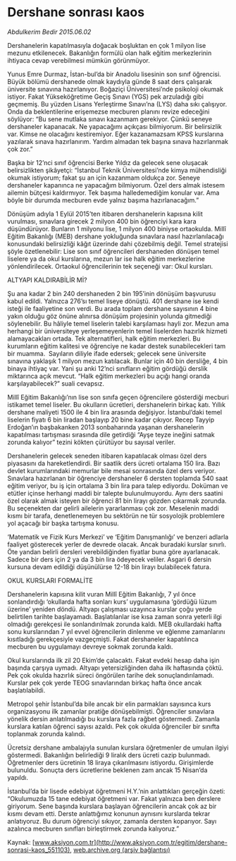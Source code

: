 # Dershane sonrası kaos

*Abdulkerim Bedir 2015.06.02*

<div class="pNewsDetailMainContent ctx_content" itemprop="articleBody">
 <p>
  Dershanelerin kapatılmasıyla doğacak boşluktan en çok 1 milyon lise mezunu etkilenecek. Bakanlığın formülü olan halk eğitim merkezlerinin ihtiyaca cevap verebilmesi mümkün görünmüyor.
 </p>
 <p>
  Yunus Emre Durmaz, İstan-bul’da bir Anadolu lisesinin son sınıf öğrencisi. Büyük bölümü dershanede olmak kaydıyla günde 8 saat ders çalışarak üniversite sınavına hazırlanıyor. Boğaziçi Üniversitesi’nde psikoloji okumak istiyor. Fakat Yükseköğretime Geçiş Sınavı (YGS) pek arzuladığı gibi geçmemiş. Bu yüzden Lisans Yerleştirme Sınavı’na (LYS) daha sıkı çalışıyor. Onda da beklentilerine erişemezse mecburen planını revize edeceğini söylüyor: “Bu sene mutlaka sınavı kazanmam gerekiyor. Çünkü seneye dershaneler kapanacak. Ne yapacağımı açıkçası bilmiyorum. Bir belirsizlik var. Kimse ne olacağını kestiremiyor. Eğer kazanamazsam KPSS kurslarına yazılarak sınava hazırlanırım. Yardım almadan tek başına sınava hazırlanmak çok zor.”
 </p>
 <p>
  Başka bir 12’nci sınıf öğrencisi Berke Yıldız da gelecek sene oluşacak belirsizlikten şikâyetçi: “İstanbul Teknik Üniversitesi’nde kimya mühendisliği okumak istiyorum; fakat şu an için kazanmam oldukça zor. Seneye dershaneler kapanınca ne yapacağım bilmiyorum. Özel ders almak istesem ailemin bütçesi kaldırmıyor. Tek başıma halledemediğim konular var. Ama böyle bir durumda mecburen evde yalnız başıma hazırlanacağım.”
 </p>
 <p>
  Dönüşüm adıyla 1 Eylül 2015’ten itibaren dershanelerin kapısına kilit vurulması, sınavlara girecek 2 milyon 400 bin öğrenciyi kara kara düşündürüyor. Bunların 1 milyonu lise, 1 milyon 400 biniyse ortaokulda. Millî Eğitim Bakanlığı (MEB) dershane yokluğunda sınavlara nasıl hazırlanılacağı konusundaki belirsizliği kâğıt üzerinde dahi çözebilmiş değil. Temel stratejisi şöyle özetlenebilir: Lise son sınıf öğrencileri dershaneden dönüşen temel liselere ya da okul kurslarına, mezun lar ise halk eğitim merkezlerine yönlendirilecek. Ortaokul öğrencilerinin tek seçeneği var: Okul kursları.
 </p>
 <p>
  ALTYAPI KALDIRABİLİR Mİ?
 </p>
 <p>
  Şu ana kadar 2 bin 240 dershaneden 2 bin 195’inin dönüşüm başvurusu kabul edildi. Yalnızca 276’sı temel liseye dönüştü. 401 dershane ise kendi isteği ile faaliyetine son verdi. Bu arada toplam dershane sayısının 4 bine yakın olduğu göz önüne alınırsa dönüşüm projesinin yolunda gitmediği söylenebilir. Bu hâliyle temel liselerin talebi karşılaması hayli zor. Mezun ama herhangi bir üniversiteye yerleşemeyenlerin temel liselerden hazırlık hizmeti alamayacakları ortada. Tek alternatifleri, halk eğitim merkezleri. Bu kurumların eğitim kalitesi ve öğrenciye ne kadar destek sunabilecekleri tam bir muamma.  Sayıların diliyle ifade edersek; gelecek sene üniversite sınavına yaklaşık 1 milyon mezun katılacak. Bunlar için 40 bin dersliğe, 4 bin binaya ihtiyaç var. Yani şu anki 12’nci sınıfların eğitim gördüğü derslik miktarınca açık mevcut. “Halk eğitim merkezleri bu açığı hangi oranda karşılayabilecek?” suali cevapsız.
 </p>
 <p>
  Millî Eğitim Bakanlığı’nın lise son sınıfa geçen öğrencilere gösterdiği mecburi istikamet temel liseler. Bu okulların ücretleri, dershanelerin birkaç katı. Yıllık dershane maliyeti 1500 ile 4 bin lira arasında değişiyor. İstanbul’daki temel liselerin fiyatı 6 bin liradan başlayıp 20 bine kadar çıkıyor. Recep Tayyip Erdoğan’ın başbakanken 2013 sonbaharında yaşanan dershanelerin kapatılması tartışması sırasında dile getirdiği “Ayşe teyze ineğini satmak zorunda kalıyor” tezini kökten çürütüyor bu sayısal veriler.
 </p>
 <p>
  Dershanelerin gelecek seneden itibaren kapatılacak olması özel ders piyasasını da hareketlendirdi. Bir saatlik ders ücreti ortalama 150 lira. Bazı devlet kurumlarındaki memurlar bile mesai sonrasında özel ders veriyor. Sınavlara hazırlanan bir öğrenciye dershaneler 6 dersten toplamda 540 saat eğitim veriyor, bu iş için ortalama 3 bin lira para talep ediyordu. Doküman ve etütler içinse herhangi maddi bir talepte bulunulmuyordu. Aynı ders saatini özel olarak almak isteyen bir öğrenci 81 bin lirayı gözden çıkarmak zorunda. Bu seçenekten dar gelirli ailelerin yararlanması çok zor. Meselenin maddi kısmı bir tarafa, denetlenemeyen bu sektörün ne tür sosyolojik problemlere yol açacağı bir başka tartışma konusu.
 </p>
 <p>
  ‘Matematik ve Fizik Kurs Merkezi’ ve ‘Eğitim Danışmanlığı’ ve benzeri adlarla faaliyet gösterecek yerler de devrede olacak. Ancak buradaki kurslar sınırlı. Öte yandan belirli dersleri verebildiğinden fiyatlar buna göre ayarlanacak. Sadece bir ders için 2 ya da 3 bin lira ödeyecek veliler. Asgari 6 dersin kursuna devam edildiği düşünülürse 12-18 bin lirayı bulabilecek fatura.
 </p>
 <p>
  OKUL KURSLARI FORMALİTE
 </p>
 <p>
  Dershanelerin kapısına kilit vuran Millî Eğitim Bakanlığı, 7 yıl önce sonlandırdığı ‘okullarda hafta sonları kurs’ uygulamasına ‘gördüğü lüzum üzerine’ yeniden döndü. Altyapı çalışması uzayınca kurslar çoğu yerde belirtilen tarihte başlayamadı. Başlatılanlar ise kısa zaman sonra yeterli ilgi olmadığı gerekçesi ile sonlandırılmak zorunda kaldı. MEB okullardaki hafta sonu kurslarından 7 yıl evvel öğrencilerin dinlenme ve eğlenme zamanlarını kısıtladığı gerekçesiyle vazgeçmişti. Fakat dershaneler kapatılınca mecburen bu uygulamayı devreye sokmak zorunda kaldı.
 </p>
 <p>
  Okul kurslarında ilk zil 20 Ekim’de çalacaktı. Fakat evdeki hesap daha işin başında çarşıya uymadı. Altyapı yetersizliğinden daha ilk haftasında çöktü. Pek çok okulda hazırlık süreci öngörülen tarihe dek sonuçlandırılamadı. Kurslar pek çok yerde TEOG sınavlarından birkaç hafta önce ancak başlatılabildi.
 </p>
 <p>
  Metropol şehir İstanbul’da bile ancak bir elin parmakları sayısınca kurs organizasyonu ilk zamanlar pratiğe dönüşebilmişti. Öğrenciler sınavlara yönelik dersin anlatılmadığı bu kurslara fazla rağbet göstermedi. Zamanla kurslara katılan öğrenci sayısı azaldı. Pek çok okulda öğrenciler bir sınıfta toplanmak zorunda kalındı.
 </p>
 <p>
  Ücretsiz dershane ambalajıyla sunulan kurslara öğretmenler de umulan ilgiyi göstermedi. Bakanlığın belirlediği 9 liralık ders ücreti cazip bulunmadı. Öğretmenler ders ücretinin 18 liraya çıkarılmasını istiyordu. Girişimlerde bulunuldu. Sonuçta ders ücretlerine beklenen zam ancak 15 Nisan’da yapıldı.
 </p>
 <p>
  İstanbul’da bir lisede edebiyat öğretmeni H.Y.’nin anlattıkları gerçeğin özeti: “Okulumuzda 15 tane edebiyat öğretmeni var. Fakat yalnızca ben derslere giriyorum. Sene başında kurslara başlayan öğrencilerin ancak çok az bir kısmı devam etti. Derste anlattığımız konunun aynısını kurslarda tekrar anlatıyoruz. Bu durum öğrenciyi sıkıyor, zamanla dersten koparıyor. Sayı azalınca mecburen sınıfları birleştirmek zorunda kalıyoruz.”
 </p>
</div>


Kaynak: [www.aksiyon.com.tr](http://www.aksiyon.com.tr/egitim/dershane-sonrasi-kaos_551103), [web.archive.org (arşiv bağlantısı)](http://web.archive.org/web/20151217182350/http://www.aksiyon.com.tr/egitim/dershane-sonrasi-kaos_551103)
